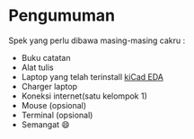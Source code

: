 # Pengumuman
Spek yang perlu dibawa masing-masing cakru : 
* Buku catatan
* Alat tulis
* Laptop yang telah terinstall [kiCad EDA](http://kicad-pcb.org/download/)
* Charger laptop
* Koneksi internet(satu kelompok 1)
* Mouse (opsional)
* Terminal (opsional)
* Semangat :smile:
